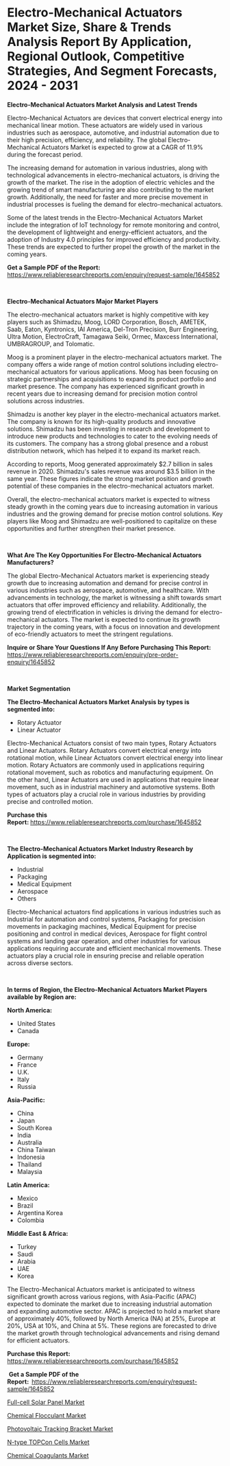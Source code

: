 <p><h1>Electro-Mechanical Actuators Market Size, Share & Trends Analysis Report By Application, Regional Outlook, Competitive Strategies, And Segment Forecasts, 2024 - 2031</h1></p><p><strong>Electro-Mechanical Actuators Market Analysis and Latest Trends</strong></p>
<p><p>Electro-Mechanical Actuators are devices that convert electrical energy into mechanical linear motion. These actuators are widely used in various industries such as aerospace, automotive, and industrial automation due to their high precision, efficiency, and reliability. The global Electro-Mechanical Actuators Market is expected to grow at a CAGR of 11.9% during the forecast period.</p><p>The increasing demand for automation in various industries, along with technological advancements in electro-mechanical actuators, is driving the growth of the market. The rise in the adoption of electric vehicles and the growing trend of smart manufacturing are also contributing to the market growth. Additionally, the need for faster and more precise movement in industrial processes is fueling the demand for electro-mechanical actuators.</p><p>Some of the latest trends in the Electro-Mechanical Actuators Market include the integration of IoT technology for remote monitoring and control, the development of lightweight and energy-efficient actuators, and the adoption of Industry 4.0 principles for improved efficiency and productivity. These trends are expected to further propel the growth of the market in the coming years.</p></p>
<p><strong>Get a Sample PDF of the Report:&nbsp;</strong> <a href="https://www.reliableresearchreports.com/enquiry/request-sample/1645852">https://www.reliableresearchreports.com/enquiry/request-sample/1645852</a></p>
<p>&nbsp;</p>
<p><strong>Electro-Mechanical Actuators Major Market Players</strong></p>
<p><p>The electro-mechanical actuators market is highly competitive with key players such as Shimadzu, Moog, LORD Corporation, Bosch, AMETEK, Saab, Eaton, Kyntronics, IAI America, Del-Tron Precision, Burr Engineering, Ultra Motion, ElectroCraft, Tamagawa Seiki, Ormec, Maxcess International, UMBRAGROUP, and Tolomatic.</p><p>Moog is a prominent player in the electro-mechanical actuators market. The company offers a wide range of motion control solutions including electro-mechanical actuators for various applications. Moog has been focusing on strategic partnerships and acquisitions to expand its product portfolio and market presence. The company has experienced significant growth in recent years due to increasing demand for precision motion control solutions across industries.</p><p>Shimadzu is another key player in the electro-mechanical actuators market. The company is known for its high-quality products and innovative solutions. Shimadzu has been investing in research and development to introduce new products and technologies to cater to the evolving needs of its customers. The company has a strong global presence and a robust distribution network, which has helped it to expand its market reach.</p><p>According to reports, Moog generated approximately $2.7 billion in sales revenue in 2020. Shimadzu's sales revenue was around $3.5 billion in the same year. These figures indicate the strong market position and growth potential of these companies in the electro-mechanical actuators market.</p><p>Overall, the electro-mechanical actuators market is expected to witness steady growth in the coming years due to increasing automation in various industries and the growing demand for precise motion control solutions. Key players like Moog and Shimadzu are well-positioned to capitalize on these opportunities and further strengthen their market presence.</p></p>
<p>&nbsp;</p>
<p><strong>What Are The Key Opportunities For Electro-Mechanical Actuators Manufacturers?</strong></p>
<p><p>The global Electro-Mechanical Actuators market is experiencing steady growth due to increasing automation and demand for precise control in various industries such as aerospace, automotive, and healthcare. With advancements in technology, the market is witnessing a shift towards smart actuators that offer improved efficiency and reliability. Additionally, the growing trend of electrification in vehicles is driving the demand for electro-mechanical actuators. The market is expected to continue its growth trajectory in the coming years, with a focus on innovation and development of eco-friendly actuators to meet the stringent regulations.</p></p>
<p><strong>Inquire or Share Your Questions If Any Before Purchasing This Report:</strong> <a href="https://www.reliableresearchreports.com/enquiry/pre-order-enquiry/1645852">https://www.reliableresearchreports.com/enquiry/pre-order-enquiry/1645852</a></p>
<p>&nbsp;</p>
<p><strong>Market Segmentation</strong></p>
<p><strong>The Electro-Mechanical Actuators Market Analysis by types is segmented into:</strong></p>
<p><ul><li>Rotary Actuator</li><li>Linear Actuator</li></ul></p>
<p><p>Electro-Mechanical Actuators consist of two main types, Rotary Actuators and Linear Actuators. Rotary Actuators convert electrical energy into rotational motion, while Linear Actuators convert electrical energy into linear motion. Rotary Actuators are commonly used in applications requiring rotational movement, such as robotics and manufacturing equipment. On the other hand, Linear Actuators are used in applications that require linear movement, such as in industrial machinery and automotive systems. Both types of actuators play a crucial role in various industries by providing precise and controlled motion.</p></p>
<p><strong>Purchase this Report:&nbsp;</strong><a href="https://www.reliableresearchreports.com/purchase/1645852">https://www.reliableresearchreports.com/purchase/1645852</a></p>
<p>&nbsp;</p>
<p><strong>The Electro-Mechanical Actuators Market Industry Research by Application is segmented into:</strong></p>
<p><ul><li>Industrial</li><li>Packaging</li><li>Medical Equipment</li><li>Aerospace</li><li>Others</li></ul></p>
<p><p>Electro-Mechanical actuators find applications in various industries such as Industrial for automation and control systems, Packaging for precision movements in packaging machines, Medical Equipment for precise positioning and control in medical devices, Aerospace for flight control systems and landing gear operation, and other industries for various applications requiring accurate and efficient mechanical movements. These actuators play a crucial role in ensuring precise and reliable operation across diverse sectors.</p></p>
<p>&nbsp;</p>
<p><strong>In terms of Region, the Electro-Mechanical Actuators Market Players available by Region are:</strong></p>
<p>
    <p> <strong> North America: </strong>
        <ul>
            <li>United States</li>
            <li>Canada</li>
        </ul>
        </p> 
    <p> <strong> Europe: </strong>
        <ul>
            <li>Germany</li>
            <li>France</li>
            <li>U.K.</li>
            <li>Italy</li>
            <li>Russia</li>
        </ul>
        </p> 
    <p> <strong> Asia-Pacific: </strong>
        <ul>
            <li>China</li>
            <li>Japan</li>
            <li>South Korea</li>
            <li>India</li>
            <li>Australia</li>
            <li>China Taiwan</li>
            <li>Indonesia</li>
            <li>Thailand</li>
            <li>Malaysia</li>
        </ul>
        </p> 
    <p> <strong> Latin America: </strong>
        <ul>
            <li>Mexico</li>
            <li>Brazil</li>
            <li>Argentina Korea</li>
            <li>Colombia</li>
        </ul>
        </p> 
    <p> <strong> Middle East & Africa: </strong>
        <ul>
            <li>Turkey</li>
            <li>Saudi</li>
            <li>Arabia</li>
            <li>UAE</li>
            <li>Korea</li>
        </ul>
    </p>
    </p>
<p><p>The Electro-Mechanical Actuators market is anticipated to witness significant growth across various regions, with Asia-Pacific (APAC) expected to dominate the market due to increasing industrial automation and expanding automotive sector. APAC is projected to hold a market share of approximately 40%, followed by North America (NA) at 25%, Europe at 20%, USA at 10%, and China at 5%. These regions are forecasted to drive the market growth through technological advancements and rising demand for efficient actuators.</p></p>
<p><strong>Purchase this Report: </strong><a href="https://www.reliableresearchreports.com/purchase/1645852">https://www.reliableresearchreports.com/purchase/1645852</a></p>
<p>&nbsp;<strong>Get a Sample PDF of the Report:&nbsp;&nbsp;</strong><a href="https://www.reliableresearchreports.com/enquiry/request-sample/1645852">https://www.reliableresearchreports.com/enquiry/request-sample/1645852</a></p>
<p><strong></strong></p>
<p><p><a href="https://artistic-helicopter-ca9.notion.site/Full-cell-Solar-Panel-Market-Share-Market-New-Trends-Analysis-Report-By-Type-By-Application-By-E-5b6de8b2d90c4653906e3313051551bb">Full-cell Solar Panel Market</a></p><p><a href="https://view.publitas.com/reportprime-1/chemical-flocculant-market-furnish-information-about-market-size-market-share-market-dynamics-and-projections-spanning-from-2024-to-2031/">Chemical Flocculant Market</a></p><p><a href="https://valiant-lunge-8fe.notion.site/Global-Photovoltaic-Tracking-Bracket-Market-by-Types-Applications-and-Major-Players-with-Regional-2e0f3cacd4a442f0b7837a19d5c166a1">Photovoltaic Tracking Bracket Market</a></p><p><a href="https://picayune-night-cbd.notion.site/N-type-TOPCon-Cells-Market-Size-Furnishes-Valuable-Information-Encompassing-Market-Share-Market-Tre-be61034e281a4a72903ea9f535579551">N-type TOPCon Cells Market</a></p><p><a href="https://view.publitas.com/reportprime-1/chemical-coagulants-market-offers-provide-insightful-data-for-the-time-period-from-2024-to-2031-and-also-provide-analysis-based-on-application-type-and-region/">Chemical Coagulants Market</a></p></p>
